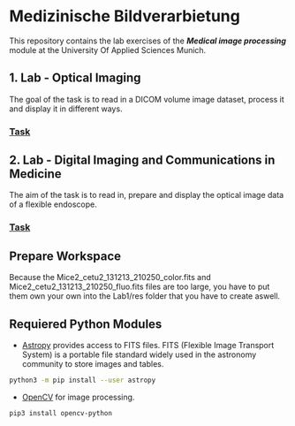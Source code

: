 # Medizinische Bildverarbietung

This repository contains the lab exercises of the ***Medical image processing*** module at the University Of Applied Sciences Munich.

## 1. Lab - Optical Imaging

The goal of the task is to read in a DICOM volume image dataset, process it and display it in different ways.
### [Task](https://github.com/CopyrightCF500/MedizinischeBildverarbietung/blob/main/Lab1/mbv_aufabe_optical_imaging.pdf)

## 2. Lab - Digital Imaging and Communications in Medicine

The aim of the task is to read in, prepare and display the optical image data of a flexible endoscope.

### [Task](https://github.com/CopyrightCF500/MedizinischeBildverarbietung/blob/main/Lab2/mbv_aufgabe_xray_mk002.pdf)

## Prepare Workspace
Because the Mice2_cetu2_131213_210250_color.fits and Mice2_cetu2_131213_210250_fluo.fits files are too large, you have to put them own your own into the Lab1/res folder that you have to create aswell.

## Requiered Python Modules

* [Astropy](https://docs.astropy.org/en/stable/io/fits/index.html#) provides access to FITS files. FITS (Flexible Image Transport System) 
is a portable file standard widely used in the astronomy community to store images and tables.

``` bash
python3 -m pip install --user astropy
```

* [OpenCV](https://opencv.org/) for image processing.

``` bash
pip3 install opencv-python
```
